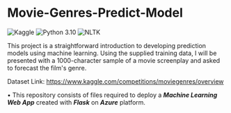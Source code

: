 # Movie-Genres-Predict-Model

![Kaggle](https://img.shields.io/badge/Dataset-Kaggle-blue.svg) ![Python 3.10](https://img.shields.io/badge/Python-3.10-brightgreen.svg) ![NLTK](https://img.shields.io/badge/Library-NLTK-orange.svg)

This project is a straightforward introduction to developing prediction models using machine learning. Using the supplied training data, I will be presented with a 1000-character sample of a movie screenplay and asked to forecast the film's genre.

Dataset Link: https://www.kaggle.com/competitions/moviegenres/overview

• This repository consists of files required to deploy a **_Machine Learning Web App_** created with **_Flask_** on **_Azure_** platform.

